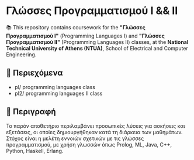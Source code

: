 # Γλώσσες Προγραμματισμού Ι && II

📚 This repository contains coursework for the **"Γλώσσες Προγραμματισμού Ι"** (Programming Languages I) and **"Γλώσσες Προγραμματισμού ΙI"** (Programming Languages II) classes, at the **National Technical University of Athens (NTUA)**, School of Electrical and Computer Engineering.

## 📁 Περιεχόμενα

- pl/ programming languages class
- pl2/ programming languages II class

## 🧠 Περιγραφή

Το παρόν αποθετήριο περιλαμβάνει προσωπικές λύσεις για ασκήσεις και εξετάσεις, οι οποίες δημιουργήθηκαν κατά τη διάρκεια των μαθημάτων. Στόχος είναι η μελέτη εννοιών σχετικών με τις γλώσσες προγραμματισμού, με χρήση γλωσσών όπως Prolog, ML, Java, C++, Python, Haskell, Erlang.
